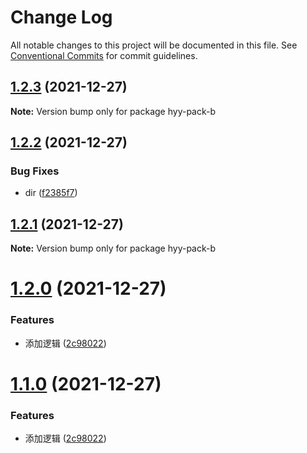 # Change Log

All notable changes to this project will be documented in this file.
See [Conventional Commits](https://conventionalcommits.org) for commit guidelines.

## [1.2.3](https://github.com/hyy1115/lerna-test/compare/hyy-pack-b@1.2.2...hyy-pack-b@1.2.3) (2021-12-27)

**Note:** Version bump only for package hyy-pack-b





## [1.2.2](https://github.com/hyy1115/lerna-test/compare/hyy-pack-b@1.2.1...hyy-pack-b@1.2.2) (2021-12-27)


### Bug Fixes

* dir ([f2385f7](https://github.com/hyy1115/lerna-test/commit/f2385f701ef78732e73e80ddcb1d62334bcc604e))





## [1.2.1](https://github.com/hyy1115/lerna-test/compare/hyy-pack-b@1.2.0...hyy-pack-b@1.2.1) (2021-12-27)

**Note:** Version bump only for package hyy-pack-b





# [1.2.0](https://github.com/hyy1115/lerna-test/compare/hyy-pack-b@1.1.0...hyy-pack-b@1.2.0) (2021-12-27)


### Features

* 添加逻辑 ([2c98022](https://github.com/hyy1115/lerna-test/commit/2c98022b41b0e0188d4c1ddb257ba4e18e0c4c46))





# [1.1.0](https://github.com/hyy1115/lerna-test/compare/hyy-pack-b@1.1.0...hyy-pack-b@1.1.0) (2021-12-27)


### Features

* 添加逻辑 ([2c98022](https://github.com/hyy1115/lerna-test/commit/2c98022b41b0e0188d4c1ddb257ba4e18e0c4c46))
